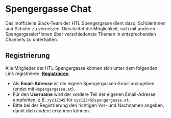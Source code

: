 # Spengergasse Chat

Das inoffizielle Slack-Team der HTL Spengergasse dient dazu, Schülerinnen und
Schüler zu vernetzen. Dies bietet die Möglichkeit, sich mit anderen
Spengergassler*innen über verschiedenste Themen in entsprechenden Channels zu
unterhalten.

## Registrierung

Alle Mitglieder der HTL Spengergasse können sich unter dem folgenden Link
registrieren:
**[Registrieren](https://join.slack.com/spengergasse-chat/signup)**

* Als **Email-Adresse** ist die eigene Spengergassen-Email anzugeben
  (endet mit `@spengergasse.at`).
* Für den **Username** wird der vordere Teil der eigenen Email-Adresse empfohlen,
  z.B. `xyz12345` für `xyz12345@spengergasse.at`.
* Bitte bei der Registrierung den richtigen Vor- und Nachnamen angeben, damit
  dich andere erkennen können.

## 
